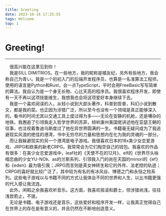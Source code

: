 ```yaml
---
title: Greeting
date: 2023-10-16 17:25:55
tags: Welcome
top: 1
---
```


# Greeting!
<hr>

&ensp;&ensp;很高兴能在这里见到你！  
&ensp;&ensp;我是SILL DIMITRIOS。在一些地方，我的昵称是橘友纪，另外有些地方，我会称自己为青い。我是一个初初入门的后端开发程序员，也算是一名准算法工程师，使用的语言是Python和Rust，会一点TypeScript，平时会用FreeBasic写写简单的算法。我自认为是一个身无长物、心比天高的程序员。我很喜欢程序开发，即使有一天不再以这项技能维生，我想我也会将这项爱好本身继续下去。   
&ensp;&ensp;我是一个喜欢阅读的人，从轻小说到大部头著作，科普到哲普，科幻小说到散文，都是我的菜。也正因为涉猎广泛，所以至今也没有一个领域是真正能够深入的。看书的时间尤其以交通工具上度过得为多——无论在安静的机舱，还是嘈杂的地铁。我邂逅了引领我走入哲学世界的苏菲，倾听康州美国佬讲述他在亚瑟王朝的往事，也注视着鲁迪乌斯度过了他在异世界圆满的一生。书籍毫无疑问成为了我逃避现实风浪的绝佳的港湾，书中无穷尽的力量和思想内在化为我的灵魂的一部分。  
&ensp;&ensp;而让我躲避现实的另一个港湾是电子游戏。我很喜欢日本的18x美少女恋爱游戏、JRPG和欧美的新老CRPG。我常常会为它们掏空自己的钱包。我喜欢的作品有很多：在美少女恋爱游戏中，leaf社的《天使不在的12月》、elf的《世界尽头咏唱恋曲的少女YU-NO》、as的兰斯系列、引领我入门的尚在天国的minori的《ef》和《eden》最为吸引我；JRPG而言则是真女神转生和它的外传、法老控的轨迹；CRPG的喜好就比较广泛了，其中较为有名的有冰风谷、博德之门和永恒之柱系列。这些电子游戏以与书籍不同的方式让我体会不同的世界和人生，以比书籍更强的代入感让我流连。  
&ensp;&ensp;此外，闲暇之余我喜欢听音乐。这方面，我喜欢摇滚和爵士，但涉猎尚浅，往往浅尝若止，不提。  
&ensp;&ensp;无论是书籍、电子游戏还是音乐，这些爱好和程序开发一样，让我真正觉得自己在世界上的存在是有意义的，并且仍然在不断地创造意义。  